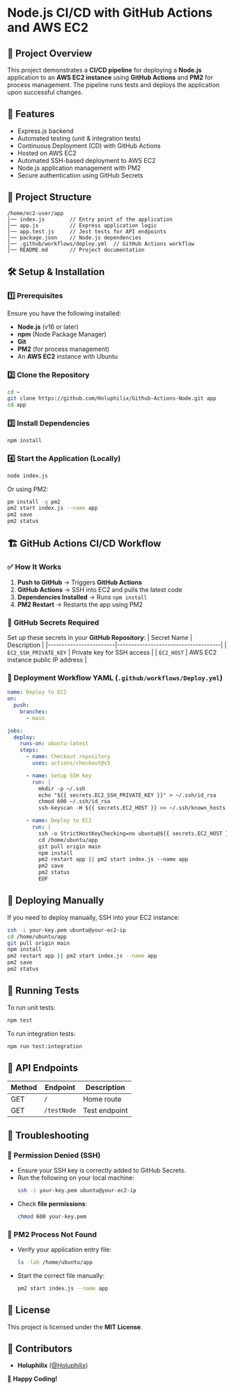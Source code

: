 # Node.js CI/CD with GitHub Actions and AWS EC2

## 📌 Project Overview
This project demonstrates a **CI/CD pipeline** for deploying a **Node.js** application to an **AWS EC2 instance** using **GitHub Actions** and **PM2** for process management. The pipeline runs tests and deploys the application upon successful changes.

## 🚀 Features
- Express.js backend
- Automated testing (unit & integration tests)
- Continuous Deployment (CD) with GitHub Actions
- Hosted on AWS EC2
- Automated SSH-based deployment to AWS EC2
- Node.js application management with PM2
- Secure authentication using GitHub Secrets

## 📁 Project Structure
```plaintext
/home/ec2-user/app
│── index.js        // Entry point of the application
│── app.js          // Express application logic
│── app.test.js     // Jest tests for API endpoints
│── package.json    // Node.js dependencies
│── .github/workflows/deploy.yml  // GitHub Actions workflow
│── README.md       // Project documentation
```

## 🛠️ Setup & Installation

### 1️⃣ Prerequisites
Ensure you have the following installed:
- **Node.js** (v16 or later)
- **npm** (Node Package Manager)
- **Git**
- **PM2** (for process management)
- An **AWS EC2** instance with Ubuntu

### 2️⃣ Clone the Repository
```bash
cd ~
git clone https://github.com/Holuphilix/Github-Actions-Node.git app
cd app
```

### 3️⃣ Install Dependencies
```bash
npm install
```

### 4️⃣ Start the Application (Locally)
```bash
node index.js
```

Or using PM2:
```bash
pm install -g pm2
pm2 start index.js --name app
pm2 save
pm2 status
```

## 🏗️ GitHub Actions CI/CD Workflow

### ✅ **How It Works**
1. **Push to GitHub** → Triggers **GitHub Actions**
2. **GitHub Actions** → SSH into EC2 and pulls the latest code
3. **Dependencies Installed** → Runs `npm install`
4. **PM2 Restart** → Restarts the app using PM2

### 🔑 **GitHub Secrets Required**
Set up these secrets in your **GitHub Repository**:
| Secret Name            | Description                         |
|------------------------|-------------------------------------|
| `EC2_SSH_PRIVATE_KEY`  | Private key for SSH access         |
| `EC2_HOST`             | AWS EC2 instance public IP address |

### 📝 **Deployment Workflow YAML** (`.github/workflows/Deploy.yml`)
```yaml
name: Deploy to EC2
on:
  push:
    branches:
      - main

jobs:
  deploy:
    runs-on: ubuntu-latest
    steps:
      - name: Checkout repository
        uses: actions/checkout@v3

      - name: Setup SSH Key
        run: |
          mkdir -p ~/.ssh
          echo "${{ secrets.EC2_SSH_PRIVATE_KEY }}" > ~/.ssh/id_rsa
          chmod 600 ~/.ssh/id_rsa
          ssh-keyscan -H ${{ secrets.EC2_HOST }} >> ~/.ssh/known_hosts

      - name: Deploy to EC2
        run: |
          ssh -o StrictHostKeyChecking=no ubuntu@${{ secrets.EC2_HOST }} << 'EOF'
          cd /home/ubuntu/app
          git pull origin main
          npm install
          pm2 restart app || pm2 start index.js --name app
          pm2 save
          pm2 status
          EOF
```

## 📡 **Deploying Manually**
If you need to deploy manually, SSH into your EC2 instance:
```bash
ssh -i your-key.pem ubuntu@your-ec2-ip
cd /home/ubuntu/app
git pull origin main
npm install
pm2 restart app || pm2 start index.js --name app
pm2 save
pm2 status
```

## 🧪 Running Tests
To run unit tests:
```bash
npm test
```

To run integration tests:
```bash
npm run test:integration
```

## 🔗 API Endpoints
| Method | Endpoint   | Description  |
|--------|-----------|--------------|
| GET    | `/`       | Home route   |
| GET    | `/testNode` | Test endpoint |


## 📌 Troubleshooting

### **🔴 Permission Denied (SSH)**
- Ensure your SSH key is correctly added to GitHub Secrets.
- Run the following on your local machine:
  ```bash
  ssh -i your-key.pem ubuntu@your-ec2-ip
  ```
- Check **file permissions**:
  ```bash
  chmod 600 your-key.pem
  ```

### **🔴 PM2 Process Not Found**
- Verify your application entry file:
  ```bash
  ls -lah /home/ubuntu/app
  ```
- Start the correct file manually:
  ```bash
  pm2 start index.js --name app
  ```

## 📜 License
This project is licensed under the **MIT License**.

## 🙌 Contributors
- **Holuphilix** ([@Holuphilix](https://github.com/Holuphilix))

🚀 **Happy Coding!**

